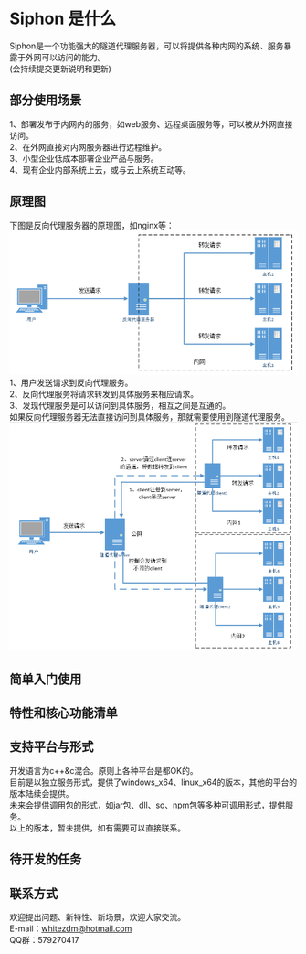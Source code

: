 # Siphon 是什么
Siphon是一个功能强大的隧道代理服务器，可以将提供各种内网的系统、服务暴露于外网可以访问的能力。  
(会持续提交更新说明和更新)
## 部分使用场景
1、部署发布于内网内的服务，如web服务、远程桌面服务等，可以被从外网直接访问。  
2、在外网直接对内网服务器进行远程维护。  
3、小型企业低成本部署企业产品与服务。  
4、现有企业内部系统上云，或与云上系统互动等。  
## 原理图
下图是反向代理服务器的原理图，如nginx等：  
![image](https://github.com/whitezdm/siphon/blob/main/images/reverse_proxy.png)  
1、用户发送请求到反向代理服务。  
2、反向代理服务将请求转发到具体服务来相应请求。  
3、发现代理服务是可以访问到具体服务，相互之间是互通的。    
如果反向代理服务器无法直接访问到具体服务，那就需要使用到隧道代理服务。  
![image](https://github.com/whitezdm/siphon/blob/main/images/tunnel_proxy.png)  

## 简单入门使用

## 特性和核心功能清单


## 支持平台与形式
开发语言为c++&c混合。原则上各种平台是都OK的。  
目前是以独立服务形式，提供了windows_x64、linux_x64的版本，其他的平台的版本陆续会提供。  
未来会提供调用包的形式，如jar包、dll、so、npm包等多种可调用形式，提供服务。  
以上的版本，暂未提供，如有需要可以直接联系。  
## 待开发的任务


## 联系方式
欢迎提出问题、新特性、新场景，欢迎大家交流。  
E-mail：whitezdm@hotmail.com  
QQ群：579270417